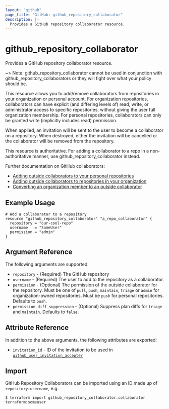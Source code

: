 ```yaml
---
layout: "github"
page_title: "GitHub: github_repository_collaborator"
description: |-
  Provides a GitHub repository collaborator resource.
---
```


# github_repository_collaborator

Provides a GitHub repository collaborator resource.

~> Note: github_repository_collaborator cannot be used in conjunction with github_repository_collaborators or 
they will fight over what your policy should be.

This resource allows you to add/remove collaborators from repositories in your
organization or personal account. For organization repositories, collaborators can
have explicit (and differing levels of) read, write, or administrator access to 
specific repositories, without giving the user full organization membership. 
For personal repositories, collaborators can only be granted write
(implicitly includes read) permission. 

When applied, an invitation will be sent to the user to become a collaborator
on a repository. When destroyed, either the invitation will be cancelled or the
collaborator will be removed from the repository.

This resource is authoritative. For adding a collaborator to a repo in a non-authoritative manner, use
github_repository_collaborator instead.

Further documentation on GitHub collaborators:

- [Adding outside collaborators to your personal repositories](https://help.github.com/en/github/setting-up-and-managing-your-github-user-account/managing-access-to-your-personal-repositories)
- [Adding outside collaborators to repositories in your organization](https://help.github.com/articles/adding-outside-collaborators-to-repositories-in-your-organization/)
- [Converting an organization member to an outside collaborator](https://help.github.com/articles/converting-an-organization-member-to-an-outside-collaborator/)

## Example Usage

```hcl
# Add a collaborator to a repository
resource "github_repository_collaborator" "a_repo_collaborator" {
  repository = "our-cool-repo"
  username   = "SomeUser"
  permission = "admin"
}
```

## Argument Reference

The following arguments are supported:

* `repository` - (Required) The GitHub repository
* `username` - (Required) The user to add to the repository as a collaborator.
* `permission` - (Optional) The permission of the outside collaborator for the repository.
            Must be one of `pull`, `push`, `maintain`, `triage` or `admin` for organization-owned repositories.
            Must be `push` for personal repositories. Defaults to `push`.
* `permission_diff_suppression` - (Optional) Suppress plan diffs for `triage` and `maintain`.  Defaults to `false`.

## Attribute Reference

In addition to the above arguments, the following attributes are exported:

* `invitation_id` - ID of the invitation to be used in [`github_user_invitation_accepter`](./user_invitation_accepter.html)

## Import

GitHub Repository Collaborators can be imported using an ID made up of `repository:username`, e.g.

```
$ terraform import github_repository_collaborator.collaborator terraform:someuser
```